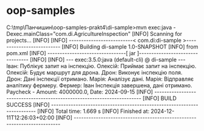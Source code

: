 # oop-samples
C:\tmp\Панчишин\oop-samples-prakt4\di-sample>mvn exec:java -Dexec.mainClass="com.di.AgricultureInspection"
[INFO] Scanning for projects...
[INFO] 
[INFO] --------------------------< com.di:di-sample >--------------------------
[INFO] Building di-sample 1.0-SNAPSHOT
[INFO]   from pom.xml
[INFO] --------------------------------[ jar ]---------------------------------
[INFO] 
[INFO] --- exec:3.5.0:java (default-cli) @ di-sample ---
Іван: Публікує запит на інспекцію.
Олексій: Приймає запит на інспекцію.
Олексій: Будує маршрут для дрона.
Дрон: Виконує інспекцію поля.
Дрон: Дані інспекції отримано.
Марія: Аналізує дані.
Марія: Відправляє аналітику фермеру.
Фермер: Іван
Інспекція завершена, дані отримано.
Paycheck - Amount: 4000000.0, Date: 2024-09-15
[INFO] ------------------------------------------------------------------------
[INFO] BUILD SUCCESS
[INFO] ------------------------------------------------------------------------
[INFO] Total time:  1.669 s
[INFO] Finished at: 2024-12-11T12:26:03+02:00
[INFO] ------------------------------------------------------------------------
